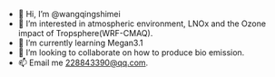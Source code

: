 - 👋 Hi, I’m @wangqingshimei
- 👀 I’m interested in atmospheric environment, LNOx and the Ozone impact of Tropsphere(WRF-CMAQ).
- 🌱 I’m currently learning Megan3.1
- 💞️ I’m looking to collaborate on how to produce bio emission.
- 📫 Email me 228843390@qq.com.

<!---
wangqingshimei/wangqingshimei is a ✨ special ✨ repository because its `README.md` (this file) appears on your GitHub profile.
You can click the Preview link to take a look at your changes.
--->
